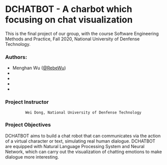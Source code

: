 # DCHATBOT - A charbot which focusing on chat visualization
This is the final project of our group, with the course Software Engineering Methods and Practice, Fall 2020, National University of Denfense Technology.
### Authors:
* Menghan Wu  ([@RebeWu](https://github.com/RebeWu))
* 
* 
* 
* 
### Project Instructor
             Wei Dong, National University of Denfense Technology
### Project Objectives
DCHATBOT aims to build a chat robot that can communicates via the action of a virtual character or text, simulating real human dialogue. DCHATBOT are equipped with Natural Language Processing System and Neural Network, which can carry out the visualization of chatting emotions to make dialogue more interesting.
